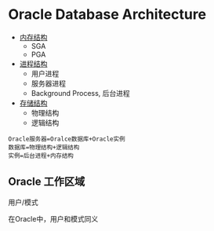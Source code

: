 # Oracle Database Architecture

- [内存结构](Memory/Memory.md)
  - SGA
  - PGA
- [进程结构](Progress/Progress.md)
  - 用户进程
  - 服务器进程
  - Background Process, 后台进程
- [存储结构](Storage/Storage.md)
  - 物理结构
  - 逻辑结构

```oracle
Oracle服务器=Oralce数据库+Oracle实例
数据库=物理结构+逻辑结构
实例=后台进程+内存结构
```


## Oracle 工作区域

用户/模式

在Oracle中，用户和模式同义

